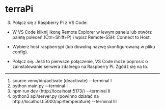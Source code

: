 # terraPi

3. Połącz się z Raspberry Pi z VS Code:

- W VS Code kliknij ikonę Remote Explorer w lewym panelu lub otwórz paletę poleceń (Ctrl+Shift+P) i wpisz Remote-SSH: Connect to Host.

- Wybierz host raspberrypi (lub dowolną nazwę skonfigurowaną w pliku config).

- Połącz się. Jeśli to pierwsze połączenie, VS Code może poprosić o zainstalowanie serwera zdalnego na Raspberry Pi. Zgódź się na to.

____________________________________
1. source venv/bin/activate (deactivate)    --terminal I
2. python main.py    --terminal I
3. npm run dev (http://localhost:5173/)    --terminal II
4. python3 api/server.py (powinno działać na http://localhost:5000/api/temperature)    --terminal III
